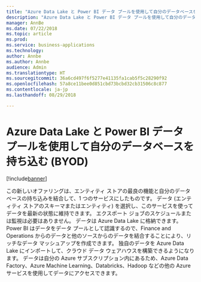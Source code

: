```yaml
---
title: "Azure Data Lake と Power BI データ プールを使用して自分のデータベースを持ち込む (BYOD)"
description: "Azure Data Lake と Power BI データ プールを使用して自分のデータベースを持ち込む"
manager: AnnBe
ms.date: 07/22/2018
ms.topic: article
ms.prod: 
ms.service: business-applications
ms.technology: 
author: Annbe
ms.author: Annbe
audience: Admin
ms.translationtype: HT
ms.sourcegitcommit: 36a6cd497f6f5277e41135fa1cab5f5c28290f92
ms.openlocfilehash: 57a8ce11bee0d851cbd73bcbd32cb31506c8c877
ms.contentlocale: ja-jp
ms.lasthandoff: 08/29/2018

---
```

#  <a name="bring-your-own-database-using-azure-data-lake-and-power-bi-data-pools-byod"></a>Azure Data Lake と Power BI データ プールを使用して自分のデータベースを持ち込む (BYOD)

[!include[banner](../../includes/banner.md)]

この新しいオファリングは、エンティティ ストアの最良の機能と自分のデータベースの持ち込みを結合して、1 つのサービスにしたものです。 データ (エンティティ ストアのスキーマまたはエンティティ) を選択し、このサービスを使ってデータを最新の状態に維持できます。 エクスポート ジョブのスケジュールまたは監視は必要はありません。 データは Azure Data Lake に格納できます。 Power BI はデータをデータ プールとして認識するので、Finance and Operations からのデータと他のソースからのデータを結合することにより、リッチなデータ マッシュアップを作成できます。 独自のデータを Azure Data Lake にインポートして、クラウド データ ウェアハウスを構築できるようになります。 データは自分の Azure サブスクリプション内にあるため、Azure Data Factory、Azure Machine Learning、Databricks、Hadoop などの他の Azure サービスを使用してデータにアクセスできます。


